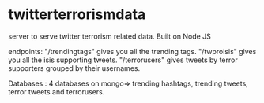 # twitterterrorismdata
server to serve twitter terrorism related data. Built on Node JS


endpoints:
"/trendingtags" gives you all the trending tags.
"/twproisis" gives you all the isis supporting tweets.
"/terrorusers" gives tweets by terror supporters grouped by their usernames.

Databases :
4 databases on mongo=>
trending hashtags, trending tweets, terror tweets and terrorusers.
